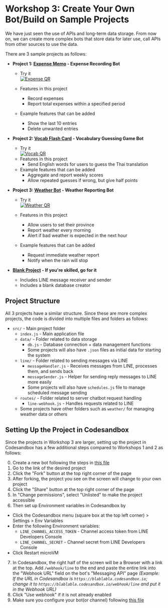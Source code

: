 # Workshop 3: Create Your Own Bot/Build on Sample Projects

We have just seen the use of APIs and long-term data storage.
From now on, we can create more complex bots that store data for later use, call APIs from other sources to use the data.

There are 3 sample projects as follows:

- **Project 1: [Expense Memo](https://codesandbox.io/p/devbox/expense-memo-template-en-tqwrzm) - Expense Recording Bot**
  - Try it  
    [![Expense QR](/en/expense-en-qr.png)](https://lin.ee/yplyCvT)
  - Features in this project
    - Record expenses
    - Report total expenses within a specified period

  - Example features that can be added
    - Show the last 10 entries
    - Delete unwanted entries

- **Project 2: [Vocab Flash Card](https://codesandbox.io/p/devbox/vocab-flashcard-template-en-g3wlsl) - Vocabulary Guessing Game Bot**
  - Try it  
    [![Vocab QR](/en/vocab-en-qr.png)](https://lin.ee/B5h9G6fO)
  - Features in this project
    - Send English words for users to guess the Thai translation
  - Example features that can be added
    - Aggregate and report weekly scores
    - Allow repeated guesses if wrong, but give half points

- **Project 3: [Weather Bot](https://codesandbox.io/p/devbox/weather-bot-template-en-rj5jyl) - Weather Reporting Bot**
  - Try it  
    [![Weather QR](/en/weather-en-qr.png)](https://lin.ee/tYYjzsC)
  - Features in this project
    - Allow users to set their province
    - Report weather every morning
    - Alert if bad weather is expected in the next hour

  - Example features that can be added
    - Request immediate weather report
    - Notify when the rain will stop

- **[Blank Project](https://codesandbox.io/p/devbox/empty-template-en-dvnf3k) - If you're skilled, go for it**
  - Includes LINE message receiver and sender
  - Includes a blank database creator

## Project Structure

All 3 projects have a similar structure. Since these are more complex projects, the code is divided into multiple files and folders as follows:

- `src/` - Main project folder
  - `index.js` - Main application file
  - `data/` - Folder related to data storage
    - `db.js` - Database connection + data management functions
    - Some projects will also have `.json` files as initial data for starting the system
  - `line/` - Folder related to sending messages via LINE
    - `messageHandler.js` - Receives messages from LINE, processes them, and sends back
    - `messageSender.js` - Helper for sending reply messages to LINE more easily
    - Some projects will also have `schedules.js` file to manage scheduled message sending
  - `routes/` - Folder related to server chatbot request handling
    - `line-webhook.js` - Handles requests related to LINE
  - Some projects have other folders such as `weather/` for managing weather data or others

## Setting Up the Project in Codesandbox

Since the projects in Workshop 3 are larger, setting up the project in Codesandbox has a few additional steps compared to Workshops 1 and 2 as follows:

0. Create a new bot following the steps in [this file](0_Create_LINE_bot.md)
1. Go to the link of the desired project
2. Click the "Fork" button at the top right corner of the page
3. After forking, the project you see on the screen will change to your own project
4. Click the "Share" button at the top right corner of the page
5. In "Change permissions", select "Unlisted" to make the project accessible
6. Then set up Environment variables in Codesandbox by
  - Click the Codesandbox menu (square box at the top left corner) > Settings > Env Variables
  - Enter the following Environment variables:
    - `LINE_CHANNEL_ACCESS_TOKEN` - Channel access token from LINE Developers Console
    - `LINE_CHANNEL_SECRET` - Channel secret from LINE Developers Console
  - Click Restart microVM
7. In Codesandbox, the right half of the screen will be a Browser with a link at the top. Add `/webhook/line` to the end and paste the entire link into the "Webhook URL" field on the bot's "Messaging API" page _(Example: If the URL in Codesandbox is `https://blablabla.codesandbox.io`; change it to `https://blablabla.codesandbox.io/webhook/line` and put it in the Webhook URL)_
8. Click "Use webhook" if it is not already enabled
9. Make sure you configure your bot(or channel) following [this file](0_2_Config_LINE_bot.md)

